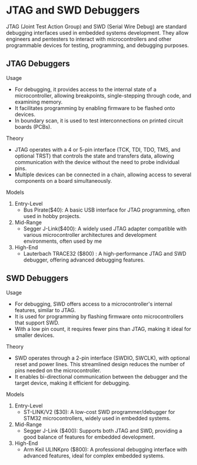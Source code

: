 # JTAG and SWD Debuggers

JTAG (Joint Test Action Group) and SWD (Serial Wire Debug) are standard debugging interfaces used in embedded systems development. They allow engineers and pentesters to interact with microcontrollers and other programmable devices for testing, programming, and debugging purposes.

## JTAG Debuggers

Usage

* For debugging, it provides access to the internal state of a microcontroller, allowing breakpoints, single-stepping through code, and examining memory.
* It facilitates programming by enabling firmware to be flashed onto devices.
* In boundary scan, it is used to test interconnections on printed circuit boards (PCBs).

Theory

* JTAG operates with a 4 or 5-pin interface (TCK, TDI, TDO, TMS, and optional TRST) that controls the state and transfers data, allowing communication with the device without the need to probe individual pins.
* Multiple devices can be connected in a chain, allowing access to several components on a board simultaneously.

Models

1. Entry-Level
   * Bus Pirate($40): A basic USB interface for JTAG programming, often used in hobby projects.
2. Mid-Range
   * Segger J-Link($400): A widely used JTAG adapter compatible with various microcontroller architectures and development environments, often used by me
3. High-End
   * Lauterbach TRACE32 ($800) : A high-performance JTAG and SWD debugger, offering advanced debugging features.

## SWD Debuggers

Usage

* For debugging, SWD offers access to a microcontroller's internal features, similar to JTAG.
* It is used for programming by flashing firmware onto microcontrollers that support SWD.
* With a low pin count, it requires fewer pins than JTAG, making it ideal for smaller devices.

Theory

* SWD operates through a 2-pin interface (SWDIO, SWCLK), with optional reset and power lines. This streamlined design reduces the number of pins needed on the microcontroller.
* It enables bi-directional communication between the debugger and the target device, making it efficient for debugging.

Models

1. Entry-Level
   * ST-LINK/V2 ($30): A low-cost SWD programmer/debugger for STM32 microcontrollers, widely used in embedded systems.
2. Mid-Range
   * Segger J-Link ($400): Supports both JTAG and SWD, providing a good balance of features for embedded development.
3. High-End
   * Arm Keil ULINKpro ($800): A professional debugging interface with advanced features, ideal for complex embedded systems.
